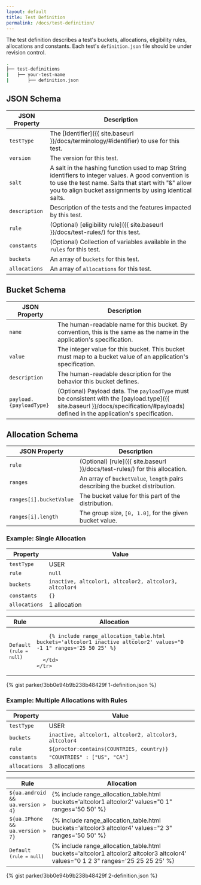 ```yaml
---
layout: default
title: Test Definition
permalink: /docs/test-definition/
---
```


The test definition describes a test's buckets, allocations, eligibility rules, allocations and constants. Each test's `definition.json` file should be under revision control.

```bash
.
├── test-definitions
|   ├── your-test-name
|       ├── definition.json
```


## JSON Schema

| JSON Property | Description |
| ------------- | ----------- |
| `testType` | The [Identifier]({{ site.baseurl }}/docs/terminology/#identifier) to use for this test. |
| `version` | The version for this test. |
| `salt` | A salt in the hashing function used to map String identifiers to integer values. A good convention is to use the test name. Salts that start with "&" allow you to align bucket assignments by using identical salts. |
| `description` | Description of the tests and the features impacted by this test. |
| `rule` | (Optional) [eligibility rule]({{ site.baseurl }}/docs/test-rules/) for this test. |
| `constants` | (Optional) Collection of variables available in the `rules` for this test. |
| `buckets` | An array of `buckets` for this test. |
| `allocations` | An array of `allocations` for this test. |

## Bucket Schema

| JSON Property | Description |
| ------------- | ----------- |
| `name` | The human-readable name for this bucket. By convention, this is the same as the name in the application's specification. |
| `value` | The integer value for this bucket. This bucket must map to a bucket value of an application's specification. |
| `description` | The human-readable description for the behavior this bucket defines. |
| `payload.{payloadType}` | (Optional) Payload data. The `payloadType` must be consistent with the [payload.type]({{ site.baseurl }}/docs/specification/#payloads) defined in the application's specification. |

## Allocation Schema

| JSON Property | Description |
| ------------- | ----------- |
| `rule` | (Optional) [rule]({{ site.baseurl }}/docs/test-rules/) for this allocation. |
| `ranges` | An array of `bucketValue`, `length` pairs describing the bucket distribution. |
| `ranges[i].bucketValue` | The bucket value for this part of the distribution. |
| `ranges[i].length` | The group size, `[0, 1.0]`, for the given bucket value. |



### Example: Single Allocation

| Property | Value |
| -------- | ----- |
| `testType` | USER |
| `rule` | `null` |
| `buckets` | `inactive, altcolor1, altcolor2, altcolor3, altcolor4`
| `constants` | `{}` |
| `allocations` | 1 allocation |

<table>
  <thead>
    <tr>
      <th>Rule</th>
      <th>Allocation</th>
    </tr>
  </thead>
  <tbody>
    <tr>
      <td style="width:10%;"><code>Default (<code>rule = null</code>)</code></td>
      <td>

        {% include range_allocation_table.html buckets='altcolor1 inactive altcolor2' values="0 -1 1" ranges='25 50 25' %}

      </td>
    </tr>
  </tbody>
</table>

{% gist parker/3bb0e94b9b238b48429f 1-definition.json %}


### Example: Multiple Allocations with Rules

| Property | Value |
| -------- | ----- |
| `testType` | USER |
| `buckets` | `inactive, altcolor1, altcolor2, altcolor3, altcolor4`
| `rule` | `${proctor:contains(COUNTRIES, country)}` |
| `constants` | `"COUNTRIES" : ["US", "CA"]` |
| `allocations` | 3 allocations |

<table>
  <thead>
    <tr>
      <th>Rule</th>
      <th>Allocation</th>
    </tr>
  </thead>
  <tbody>
    <tr>
      <td style="width:10%;"><code>${ua.android && ua.version > 4}</code></td>
      <td>
        {% include range_allocation_table.html buckets='altcolor1 altcolor2' values="0 1" ranges='50 50' %}
      </td>
    </tr>
    <tr>
      <td><code>${ua.IPhone && ua.version > 7}</code></td>
      <td>
        {% include range_allocation_table.html buckets='altcolor3 altcolor4' values="2 3" ranges='50 50' %}
      </td>
    </tr>
    <tr>
      <td><code>Default (<code>rule = null</code>)</code></td>
      <td>      
        {% include range_allocation_table.html buckets='altcolor1 altcolor2 altcolor3 altcolor4' values="0 1 2 3" ranges='25 25 25 25' %}
      </td>
    </tr>
  </tbody>
</table>

{% gist parker/3bb0e94b9b238b48429f 2-definition.json %}

